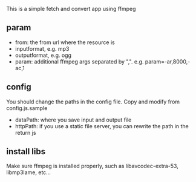 This is a simple fetch and convert app using ffmpeg
## param
* from: the from url where the resource is
* inputformat, e.g. mp3
* outputformat, e.g. ogg
* param: additional ffmpeg args separated by ",". e.g. param=-ar,8000,-ac,1

## config
You should change the paths in the config file. Copy and modify from config.js.sample
* dataPath: where you save input and output file
* httpPath: if you use a static file server, you can rewrite the path in the return js

## install libs
Make sure ffmpeg is installed properly, such as libavcodec-extra-53, libmp3lame, etc...
